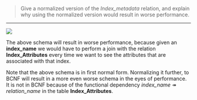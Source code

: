 > Give a normalized version of the <i>Index_metadata</i> relation, and 
> explain why using the normalized version would result in worse performance. 

--------------------------------

<img src="../Index_metadata.png">

The above schema will result in worse performance, because given an **index_name**
we would have to perform a join with the relation **Index_Attributes** every time
we want to see the attributes that are associated with that index. 

Note that the above schema is in first normal form. Normalizing it further, to BCNF
will result in a more even worse schema in the eyes of performance. It is not in 
BCNF because of the functional dependency <i>index_name</i> $\twoheadrightarrow$ <i>relation_name</i>
in the table **Index_Attributes**.